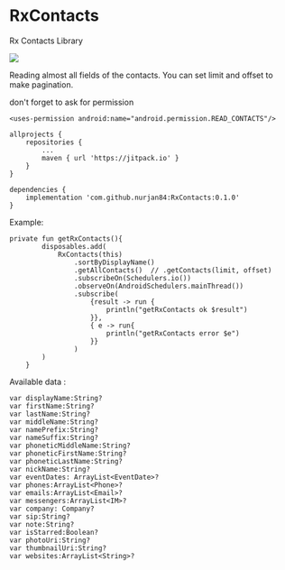 # RxContacts
Rx Contacts Library

[![](https://jitpack.io/v/nurjan84/RxContacts.svg)](https://jitpack.io/#nurjan84/RxContacts)

Reading almost all fields of the contacts. You can set limit and offset to make pagination. 

don't forget to ask for permission

```
<uses-permission android:name="android.permission.READ_CONTACTS"/>
```


```
allprojects {
	repositories {
		...
		maven { url 'https://jitpack.io' }
	}
}
```

```
dependencies {
	implementation 'com.github.nurjan84:RxContacts:0.1.0'
}
```


Example:
```
private fun getRxContacts(){
        disposables.add(
            RxContacts(this)
                .sortByDisplayName()
                .getAllContacts()  // .getContacts(limit, offset)
                .subscribeOn(Schedulers.io())
                .observeOn(AndroidSchedulers.mainThread())
                .subscribe(
                    {result -> run {
                        println("getRxContacts ok $result")
                    }},
                    { e -> run{
                        println("getRxContacts error $e")
                    }}
                )
        )
    }
```


Available data :
```
var displayName:String? 
var firstName:String? 
var lastName:String? 
var middleName:String?
var namePrefix:String? 
var nameSuffix:String? 
var phoneticMiddleName:String? 
var phoneticFirstName:String? 
var phoneticLastName:String?
var nickName:String? 
var eventDates: ArrayList<EventDate>? 
var phones:ArrayList<Phone>? 
var emails:ArrayList<Email>? 
var messengers:ArrayList<IM>? 
var company: Company?
var sip:String?
var note:String?
var isStarred:Boolean?
var photoUri:String?
var thumbnailUri:String?
var websites:ArrayList<String>?
```
